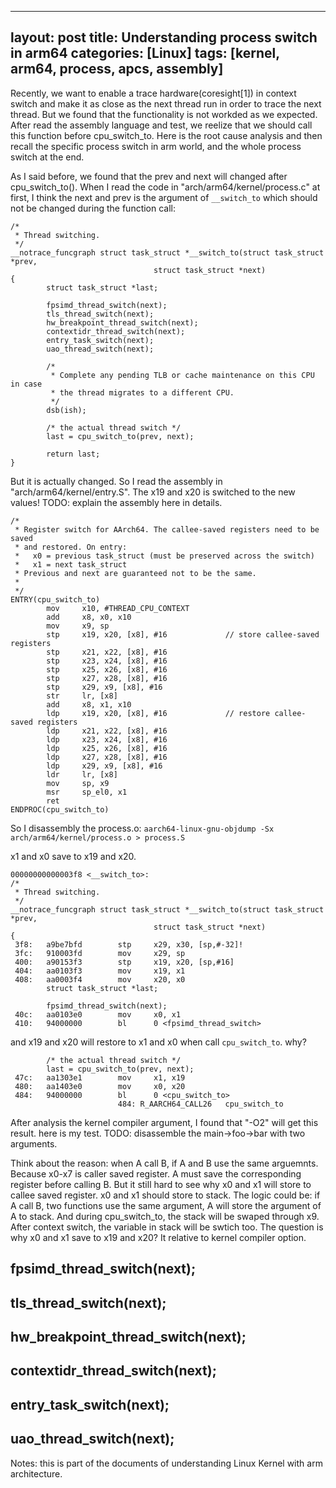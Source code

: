 
---
layout: post
title: Understanding process switch in arm64
categories: [Linux]
tags: [kernel, arm64, process, apcs, assembly]
---


Recently, we want to enable a trace hardware(coresight[1]) in context switch and make it as close as the next thread run in order to trace the next thread. But we found that the functionality is not workded as we expected. After read the assembly language and test, we reelize that we should call this function before cpu_switch_to. Here is the root cause analysis and then recall the specific process switch in arm world,  and the whole process switch at the end.


As I said before, we found that the prev and next will changed after cpu_switch_to(). When I read the code in "arch/arm64/kernel/process.c" at first, I think the next and prev is the argument of `__switch_to` which should not be changed during the function call:
```
/*
 * Thread switching.
 */
__notrace_funcgraph struct task_struct *__switch_to(struct task_struct *prev,
                                struct task_struct *next)
{
        struct task_struct *last;

        fpsimd_thread_switch(next);
        tls_thread_switch(next);
        hw_breakpoint_thread_switch(next);
        contextidr_thread_switch(next);
        entry_task_switch(next);
        uao_thread_switch(next);

        /*
         * Complete any pending TLB or cache maintenance on this CPU in case
         * the thread migrates to a different CPU.
         */
        dsb(ish);

        /* the actual thread switch */
        last = cpu_switch_to(prev, next);

        return last;
}
```

But it is actually changed. So I read the assembly in "arch/arm64/kernel/entry.S". The x19 and x20 is switched to the new values!
TODO: explain the assembly here in details.

```
/*
 * Register switch for AArch64. The callee-saved registers need to be saved
 * and restored. On entry:
 *   x0 = previous task_struct (must be preserved across the switch)
 *   x1 = next task_struct
 * Previous and next are guaranteed not to be the same.
 *
 */
ENTRY(cpu_switch_to)
        mov     x10, #THREAD_CPU_CONTEXT
        add     x8, x0, x10
        mov     x9, sp
        stp     x19, x20, [x8], #16             // store callee-saved registers
        stp     x21, x22, [x8], #16
        stp     x23, x24, [x8], #16
        stp     x25, x26, [x8], #16
        stp     x27, x28, [x8], #16
        stp     x29, x9, [x8], #16
        str     lr, [x8]
        add     x8, x1, x10
        ldp     x19, x20, [x8], #16             // restore callee-saved registers
        ldp     x21, x22, [x8], #16
        ldp     x23, x24, [x8], #16
        ldp     x25, x26, [x8], #16
        ldp     x27, x28, [x8], #16
        ldp     x29, x9, [x8], #16
        ldr     lr, [x8]
        mov     sp, x9
        msr     sp_el0, x1
        ret
ENDPROC(cpu_switch_to)
```
So I disassembly the process.o: `aarch64-linux-gnu-objdump -Sx arch/arm64/kernel/process.o > process.S`

x1 and x0 save to x19 and x20.
```
00000000000003f8 <__switch_to>:
/*
 * Thread switching.
 */
__notrace_funcgraph struct task_struct *__switch_to(struct task_struct *prev,
                                struct task_struct *next)
{
 3f8:   a9be7bfd        stp     x29, x30, [sp,#-32]!
 3fc:   910003fd        mov     x29, sp
 400:   a90153f3        stp     x19, x20, [sp,#16]
 404:   aa0103f3        mov     x19, x1
 408:   aa0003f4        mov     x20, x0
        struct task_struct *last;

        fpsimd_thread_switch(next);
 40c:   aa0103e0        mov     x0, x1
 410:   94000000        bl      0 <fpsimd_thread_switch>
```

and x19 and x20 will restore to x1 and x0 when call `cpu_switch_to`. why?
```
        /* the actual thread switch */
        last = cpu_switch_to(prev, next);
 47c:   aa1303e1        mov     x1, x19
 480:   aa1403e0        mov     x0, x20
 484:   94000000        bl      0 <cpu_switch_to>
                        484: R_AARCH64_CALL26   cpu_switch_to
```

After analysis the kernel compiler argument, I found that "-O2" will get this result. here is my test.
TODO: disassemble the main->foo->bar with two arguments.

Think about the reason:
when A call B, if A and B use the same arguemnts. Because x0-x7 is caller saved register. A must save the corresponding register before calling B.
But it still hard to see why x0 and x1 will store to callee saved register. x0 and x1 should store to stack.
The logic could be: if A call B, two functions use the same argument, A will store the argument of A to stack. And during cpu_switch_to, the stack will be swaped through x9. After context switch, the variable in stack will be swtich too.
The question is why x0 and x1 save to x19 and x20? It relative to kernel compiler option.

fpsimd_thread_switch(next);
---------------------------
tls_thread_switch(next);
------------------------
hw_breakpoint_thread_switch(next);
----------------------------------
contextidr_thread_switch(next);
-------------------------------
entry_task_switch(next);
------------------------
uao_thread_switch(next);
------------------------


Notes: this is part of the documents of understanding Linux Kernel with arm architecture.

